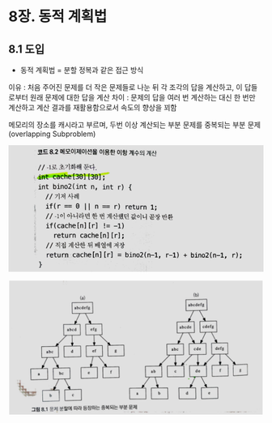 # 8장. 동적 계획법

## 8.1 도입

* 동적 계획법 = 분할 정복과 같은 접근 방식

이유 : 처음 주어진 문제를 더 작은 문제들로 나눈 뒤 각 조각의 답을 계산하고, 이 답들로부터 원래 문제에 대한 답을 계산
차이 : 문제의 답을 여러 번 계산하는 대신 한 번만 계산하고 계산 결과를 재활용함으로서 속도의 향상을 꾀함

메모리의 장소를 캐시라고 부르며, 두번 이상 계산되는 부분 문제를 중복되는 부분 문제(overlapping Subproblem)

![](images/Cache.PNG)


![](images/그림8.1.PNG)
